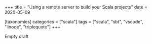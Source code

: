 +++
title = "Using a remote server to build your Scala projects"
date = 2020-05-09

[taxonomies]
categories = ["scala"]
tags = ["scala", "sbt", "vscode", "linode", "triplequote"]
+++

Empty draft
